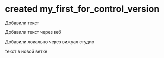 ﻿# created my_first_for_control_version


Добавили текст

Добавили текст через веб


Добавили локально через вижуал студио


текст в новой ветке
